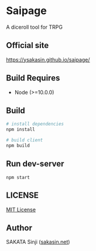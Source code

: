 # Saipage

A diceroll tool for TRPG


## Official site

https://ysakasin.github.io/saipage/


## Build Requires

- Node (>=10.0.0)


## Build

``` bash
# install dependencies
npm install

# build client
npm build
```

## Run dev-server

```
npm start
```

## LICENSE

[MIT License](LISENCE)


## Author

SAKATA Sinji ([sakasin.net](https://sakasin.net))

